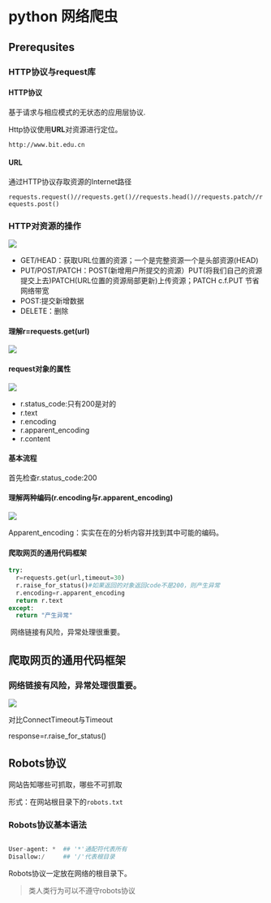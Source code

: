 

# python 网络爬虫

## Prerequsites

### HTTP协议与request库

#### HTTP协议

基于请求与相应模式的无状态的应用层协议.

Http协议使用**URL**对资源进行定位。

`http://www.bit.edu.cn`

#### URL

通过HTTP协议存取资源的Internet路径

`requests.request()//requests.get()//requests.head()//requests.patch//requests.post()`

### HTTP对资源的操作

![](https://tva1.sinaimg.cn/large/0081Kckwly1gk88bcqknfj30xi0jkqs6.jpg)

- GET/HEAD：获取URL位置的资源；一个是完整资源一个是头部资源(HEAD)
- PUT/POST/PATCH：POST(新增用户所提交的资源）PUT(将我们自己的资源提交上去)PATCH(URL位置的资源局部更新)上传资源；PATCH c.f.PUT 节省网络带宽
- POST:提交新增数据
- DELETE：删除

#### 理解r=requests.get(url)

![](https://tva1.sinaimg.cn/large/0081Kckwly1gk88oocxj4j30sk0bk18f.jpg)

#### request对象的属性

![](https://tva1.sinaimg.cn/large/0081Kckwly1gk89bwt0byj30sk0dmdox.jpg)

- r.status_code:只有200是对的
- r.text
- r.encoding
- r.apparent_encoding
- r.content

#### 基本流程

首先检查r.status_code:200

#### 理解两种编码(r.encoding与r.apparent_encoding)

![](https://tva1.sinaimg.cn/large/0081Kckwly1gk89f8pdijj30sk0baalu.jpg)

Apparent_encoding：实实在在的分析内容并找到其中可能的编码。

#### 爬取网页的通用代码框架

```python
try:
  r=requests.get(url,timeout=30)
  r.raise_for_status()#如果返回的对象返回code不是200，则产生异常
  r.encoding=r.apparent_encoding
  return r.text
except:
  return "产生异常"
```

​	网络链接有风险，异常处理很重要。

## 爬取网页的通用代码框架

### 网络链接有风险，异常处理很重要。

![](https://tva1.sinaimg.cn/large/0081Kckwly1gk89rrtivqj30sk0c6k0j.jpg)

对比ConnectTimeout与Timeout

response=r.raise_for_status()

## Robots协议

网站告知哪些可抓取，哪些不可抓取

形式：在网站根目录下的`robots.txt`

### Robots协议基本语法

````python

User-agent: *  ## '*'通配符代表所有
Disallow:/     ## '/'代表根目录
````

Robots协议一定放在网络的根目录下。

> 类人类行为可以不遵守robots协议

